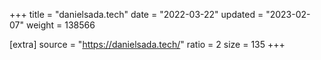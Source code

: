 +++
title = "danielsada.tech"
date = "2022-03-22"
updated = "2023-02-07"
weight = 138566

[extra]
source = "https://danielsada.tech/"
ratio = 2
size = 135
+++
